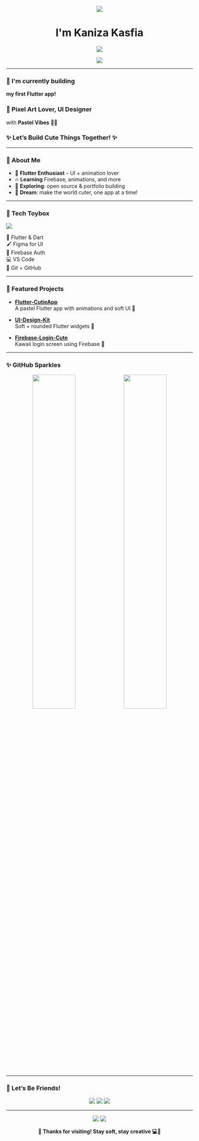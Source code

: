 
<p align="center">
  <img src="https://64.media.tumblr.com/9742ff1a68f1ea71eb11ffb95071f7b3/cd75fb9d678138f9-6b/s1280x1920/4cbf30b029646ee8027222031341a08972aa9e19.pnj" />
</p>

<h1 align="center">I'm Kaniza Kasfia</h1>

<p align="center">
  <img src="https://64.media.tumblr.com/bb39fb29f7bcda8bd7df09b4462b64b8/c5e72004555ab9d2-09/s1280x1920/1a889c668446e15022bb827a8acaea2a5373ce4b.pnj" />
</p>

<p align="center">
  <img src="https://readme-typing-svg.demolab.com?font=Lugrasimo&size=50&pause=1000&color=642B18&width=435&lines=Let's+Build+%E2%9F%A1+" />
</p>

---

### 🧁 I'm currently building  
**my first Flutter app!**

### 🎨 Pixel Art Lover, UI Designer  
with **Pastel Vibes** 🌿🌸

### ✨ Let’s Build Cute Things Together! ✨

---

### 🧁 About Me

+ 🌱 **Flutter Enthusiast** – UI + animation lover  
+ 🔥 **Learning** Firebase, animations, and more  
+ 💼 **Exploring**: open source & portfolio building  
+ 🌸 **Dream**: make the world cuter, one app at a time!

---

### 🎀 Tech Toybox

<p align="left">
  <img src="https://skillicons.dev/icons?i=dart,flutter,firebase,figma,git,github,vscode&theme=light" />
</p>

🧋 Flutter & Dart  
🖌️ Figma for UI  
💛 Firebase Auth  
💻 VS Code  
🧁 Git + GitHub

---

### 🌸 Featured Projects

- **[Flutter-CutieApp](https://github.com/kanizadev/Flutter-CutieApp)**  
  A pastel Flutter app with animations and soft UI 🍥

- **[UI-Design-Kit](https://github.com/kanizadev/UI-Design-Kit)**  
  Soft + rounded Flutter widgets 🎀

- **[Firebase-Login-Cute](https://github.com/kanizadev/Firebase-Login-Cute)**  
  Kawaii login screen using Firebase 💞

---

### ✨ GitHub Sparkles

<p align="center">
  <img src="https://github-readme-stats.vercel.app/api?username=kanizadev&show_icons=true&theme=vue-dark&icon_color=a8cbb7&title_color=a8cbb7" width="48%" />
  <img src="https://github-readme-stats.vercel.app/api/top-langs/?username=kanizadev&layout=compact&theme=vue-dark&title_color=ffc0cb" width="48%" />
</p>

---

### 🌷 Let’s Be Friends!

<p align="center">
  <a href="https://yourportfolio.com"><img src="https://img.shields.io/badge/🧁 Portfolio-a8cbb7?style=flat&logo=firefox&logoColor=white" /></a>
  <a href="https://linkedin.com/in/kanizadev"><img src="https://img.shields.io/badge/🌸 LinkedIn-ffc0cb?style=flat&logo=linkedin&logoColor=white" /></a>
  <a href="https://twitter.com/kanizadev"><img src="https://img.shields.io/badge/🌿 Twitter-a8cbb7?style=flat&logo=twitter&logoColor=white" /></a>
</p>

---

<p align="center">
  <img src="https://capsule-render.vercel.app/api?type=waving&color=ffc0cb,a8cbb7&height=100&section=footer" />
    <img src="https://stickershop.line-scdn.net/sticonshop/v1/sticon/60a6025638d2b971e09ea68f/iPhone/011.png?v=2" />
</p>

<p align="center"><b>🍓 Thanks for visiting! Stay soft, stay creative 💻🎀</b></p>
